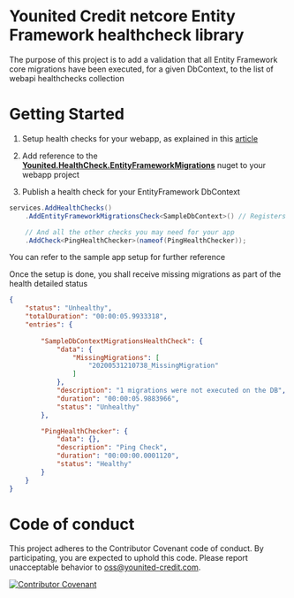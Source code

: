 # Younited Credit netcore Entity Framework healthcheck library

The purpose of this project is to add a validation that all Entity Framework core migrations have been executed, for a given DbContext, to the list of webapi healthchecks collection

# Getting Started
1. Setup health checks for your webapp, as explained in this [article](https://docs.microsoft.com/en-us/aspnet/core/host-and-deploy/health-checks?view=aspnetcore-3.1)

2. Add reference to the **[Younited.HealthCheck.EntityFrameworkMigrations](https://www.nuget.org/packages/Younited.HealthCheck.EntityFrameworkMigrations/1.0.0)** nuget to your webapp project

3. Publish a health check for your EntityFramework DbContext
```cs
services.AddHealthChecks()
    .AddEntityFrameworkMigrationsCheck<SampleDbContext>() // Registers required services and check the pipeline

    // And all the other checks you may need for your app
    .AddCheck<PingHealthChecker>(nameof(PingHealthChecker));
```

You can refer to the sample app setup for further reference

Once the setup is done, you shall receive missing migrations as part of the health detailed status

```json
{
    "status": "Unhealthy",
    "totalDuration": "00:00:05.9933318",
    "entries": {
        
        "SampleDbContextMigrationsHealthCheck": {
            "data": {
                "MissingMigrations": [
                    "20200531210738_MissingMigration"
                ]
            },
            "description": "1 migrations were not executed on the DB",
            "duration": "00:00:05.9883966",
            "status": "Unhealthy"
        },

        "PingHealthChecker": {
            "data": {},
            "description": "Ping Check",
            "duration": "00:00:00.0001120",
            "status": "Healthy"
        }
    }
}
```

# Code of conduct
This project adheres to the Contributor Covenant code of conduct. By participating, you are expected to uphold this code. Please report unacceptable behavior to oss@younited-credit.com.

[![Contributor Covenant](https://img.shields.io/badge/Contributor%20Covenant-v2.0%20adopted-ff69b4.svg)](CODE_OF_CONDUCT.md)